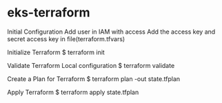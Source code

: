 # eks-terraform
Initial Configuration 
Add user in IAM with access 
Add the access key and secret access key in file(terraform.tfvars)

Initialize Terraform 
$ terraform init  

Validate Terraform Local configuration 
$ terraform validate  

Create a Plan for Terraform 
$ terraform plan -out state.tfplan 


Apply Terraform 
$ terraform apply state.tfplan
